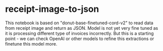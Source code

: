 # receipt-image-to-json
This notebook is based on "donut-base-finetuned-cord-v2" to read data from receipt image and return as JSON.
Model is not yet very fine tuned as it is processing different type of invoices incorrectly.
But this is a starting point - we can check OpenAI or other models to refine this extractions or finetune this model more.
